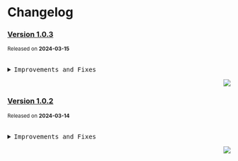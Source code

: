 <a name="readme-top"></a>

# Changelog

### [Version 1.0.3](https://github.com/arietta-studio/arietta-assets/compare/@arietta-studio/webfont-mono@1.0.2...@arietta-studio/webfont-mono@1.0.3)

<sup>Released on **2024-03-15**</sup>

<br/>

<details>
<summary><kbd>Improvements and Fixes</kbd></summary>

</details>

<div align="right">

[![](https://img.shields.io/badge/-BACK_TO_TOP-151515?style=flat-square)](#readme-top)

</div>

### [Version 1.0.2](https://github.com/arietta-studio/arietta-assets/compare/@arietta-studio/webfont-mono@1.0.1...@arietta-studio/webfont-mono@1.0.2)

<sup>Released on **2024-03-14**</sup>

<br/>

<details>
<summary><kbd>Improvements and Fixes</kbd></summary>

</details>

<div align="right">

[![](https://img.shields.io/badge/-BACK_TO_TOP-151515?style=flat-square)](#readme-top)

</div>
